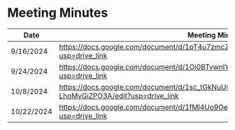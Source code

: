 # Meeting Minutes

| Date       | Meeting Minutes Link                                                                                |
|------------|-----------------------------------------------------------------------------------------------------|
| 9/16/2024  | https://docs.google.com/document/d/1pT4u7zmcZa-5ml-2o4OwV4jRlNFLugl6kr9p-bF8EEE/edit?usp=drive_link |
| 9/24/2024  | https://docs.google.com/document/d/1Oi0BTvwnlYFeYes3W9ZNk9wCQWmZ_8PBYALEuftjgtE/edit?usp=drive_link |
| 10/8/2024  | https://docs.google.com/document/d/1sc_tGkNuUwlnuhdubgQioUmMcwZGDy-LhoMyGiZPO3A/edit?usp=drive_link |
| 10/22/2024 | https://docs.google.com/document/d/1fMl4Uo9OeoEJGvb4IjMbCKfEhbrNgNn_PoJ0yWC-4ls/edit?usp=drive_link |
